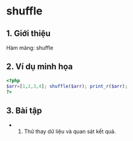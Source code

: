 # shuffle

## 1. Giới thiệu
Hàm mảng: shuffle

## 2. Ví dụ minh họa

```php
<?php
$arr=[1,2,3,4]; shuffle($arr); print_r($arr);
?>
```

## 3. Bài tập
- 1. Thử thay dữ liệu và quan sát kết quả.
